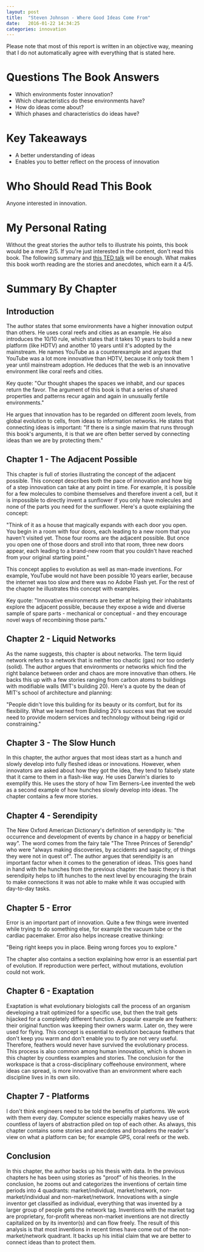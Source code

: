 ```yaml
---
layout: post
title:  "Steven Johnson - Where Good Ideas Come From"
date:   2016-01-22 14:34:25
categories: innovation
---
```

Please note that most of this report is written in an objective way, meaning that I do not automatically agree with everything that is stated here.

Questions The Book Answers
==========================

- Which environments foster innovation?
- Which characteristics do these environments have?
- How do ideas come about?
- Which phases and characteristics do ideas have?

Key Takeaways
=============

- A better understanding of ideas
- Enables you to better reflect on the process of innovation

Who Should Read This Book
=========================

Anyone interested in innovation.

My Personal Rating
==================

Without the great stories the author tells to illustrate his points, this book would be a mere 2/5.
If you're just interested in the content, don't read this book. The following summary and [this TED talk](http://www.ted.com/talks/steven_johnson_where_good_ideas_come_from) will be enough.
What makes this book worth reading are the stories and anecdotes, which earn it a 4/5.

Summary By Chapter
==================

Introduction
------------

The author states that some environments have a higher innovation output than others. He uses coral reefs and cities as an example. He also introduces the 10/10 rule, which states that it takes 10 years to build a new platform (like HDTV) and another 10 years until it's adopted by the mainstream. He names YouTube as a counterexample and argues that YouTube was a lot more innovative than HDTV, because it only took them 1 year until mainstream adoption. He deduces that the web is an innovative environment like coral reefs and cities.

Key quote:
"Our thought shapes the spaces we inhabit, and our spaces return the favor. The argument of this book is that a series of shared properties and patterns recur again and again in unusually fertile environments."


He argues that innovation has to be regarded on different zoom levels, from global evolution to cells, from ideas to information networks. He states that connecting ideas is important:
"If there is a single maxim that runs through this book's arguments, it is that we are often better served by connecting ideas than we are by protecting them."

Chapter 1 - The Adjacent Possible
---------------------------------

This chapter is full of stories illustrating the concept of the adjacent possible. This concept describes both the pace of innovation and how big of a step innovation can take at any point in time. For example, it is possible for a few molecules to combine themselves and therefore invent a cell, but it is impossible to directly invent a sunflower if you only have molecules and none of the parts you need for the sunflower. Here's a quote explaining the concept:

"Think of it as a house that magically expands with each door you open. You begin in a room with four doors, each leading to a new room that you haven't visited yet. Those four rooms are the adjacent possible. But once you open one of those doors and stroll into that room, three new doors appear, each leading to a brand-new room that you couldn't have reached from your original starting point."

This concept applies to evolution as well as man-made inventions. For example, YouTube would not have been possible 10 years earlier, because the internet was too slow and there was no Adobe Flash yet. For the rest of the chapter he illustrates this concept with examples.

Key quote:
"Innovative environments are better at helping their inhabitants explore the adjacent possible, because they expose a wide and diverse sample of spare parts - mechanical or conceptual - and they encourage novel ways of recombining those parts."

Chapter 2 - Liquid Networks
---------------------------

As the name suggests, this chapter is about networks. The term liquid network refers to a network that is neither too chaotic (gas) nor too orderly (solid). The author argues that environments or networks which find the right balance between order and chaos are more innovative than others. He backs this up with a few stories ranging from carbon atoms to buildings with modifiable walls (MIT's building 20). Here's a quote by the dean of MIT's school of architecture and planning:

"People didn't love this building for its beauty or its comfort, but for its flexibility. What we learned from Building 20's success was that we would need to provide modern services and technology without being rigid or constraining."

Chapter 3 - The Slow Hunch
--------------------------

In this chapter, the author argues that most ideas start as a hunch and slowly develop into fully fleshed ideas or innovations. However, when innovators are asked about how they got the idea, they tend to falsely state that it came to them in a flash-like way. He uses Darwin's diaries to exemplify this. He uses the story of how Tim Berners-Lee invented the web as a second example of how hunches slowly develop into ideas. The chapter contains a few more stories.

Chapter 4 - Serendipity
-----------------------

The New Oxford American Dictionary's definition of serendipity is: "the occurrence and development of events by chance in a happy or beneficial way". The word comes from the fairy tale "The Three Princes of Serendip" who were "always making discoveries, by accidents and sagacity, of things they were not in quest of".
The author argues that serendipity is an important factor when it comes to the generation of ideas. This goes hand in hand with the hunches from the previous chapter: the basic theory is that serendipity helps to lift hunches to the next level by encouraging the brain to make connections it was not able to make while it was occupied with day-to-day tasks.

Chapter 5 - Error
-----------------

Error is an important part of innovation. Quite a few things were invented while trying to do something else, for example the vacuum tube or the cardiac pacemaker. Error also helps increase creative thinking:

"Being right keeps you in place. Being wrong forces you to explore."

The chapter also contains a section explaining how error is an essential part of evolution. If reproduction were perfect, without mutations, evolution could not work.

Chapter 6 - Exaptation
----------------------

Exaptation is what evolutionary biologists call the process of an organism developing a trait optimized for a specific use, but then the trait gets hijacked for a completely different function. A popular example are feathers: their original function was keeping their owners warm. Later on, they were used for flying. This concept is essential to evolution because feathers that don't keep you warm and don't enable you to fly are not very useful. Therefore, feathers would never have survived the evolutionary process.
This process is also common among human innovation, which is shown in this chapter by countless examples and stories. The conclusion for the workspace is that a cross-disciplinary coffeehouse environment, where ideas can spread, is more innovative than an environment where each discipline lives in its own silo.

Chapter 7 - Platforms
---------------------

I don't think engineers need to be told the benefits of platforms. We work with them every day. Computer science especially makes heavy use of countless of layers of abstraction piled on top of each other. As always, this chapter contains some stories and anecdotes and broadens the reader's view on what a platform can be; for example GPS, coral reefs or the web.

Conclusion
----------

In this chapter, the author backs up his thesis with data. In the previous chapters he has been using stories as "proof" of his theories. In the conclusion, he zooms out and categorizes the inventions of certain time periods into 4 quadrants: market/individual, market/network, non-market/individual and non-market/network. Innovations with a single inventor get classified as individual, everything that was invented by a larger group of people gets the network tag. Inventions with the market tag are proprietary, for-profit whereas non-market inventions are not directly capitalized on by its inventor(s) and can flow freely.
The result of this analysis is that most inventions in recent times have come out of the non-market/network quadrant. It backs up his initial claim that we are better to connect ideas than to protect them.
